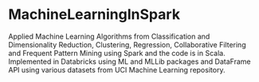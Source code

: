 # MachineLearningInSpark
Applied Machine Learning Algorithms from Classification and Dimensionality Reduction,  Clustering, Regression, Collaborative Filtering and Frequent Pattern Mining using Spark and the code is in Scala. 
Implemented in Databricks using ML and MLLib packages and DataFrame API using various datasets from UCI Machine Learning repository.

